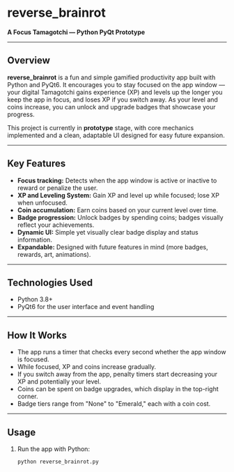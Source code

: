 # reverse_brainrot

**A Focus Tamagotchi — Python PyQt Prototype**

---

## Overview

**reverse_brainrot** is a fun and simple gamified productivity app built with Python and PyQt6. It encourages you to stay focused on the app window — your digital Tamagotchi gains experience (XP) and levels up the longer you keep the app in focus, and loses XP if you switch away. As your level and coins increase, you can unlock and upgrade badges that showcase your progress.

This project is currently in **prototype** stage, with core mechanics implemented and a clean, adaptable UI designed for easy future expansion.

---

## Key Features

- **Focus tracking:** Detects when the app window is active or inactive to reward or penalize the user.
- **XP and Leveling System:** Gain XP and level up while focused; lose XP when unfocused.
- **Coin accumulation:** Earn coins based on your current level over time.
- **Badge progression:** Unlock badges by spending coins; badges visually reflect your achievements.
- **Dynamic UI:** Simple yet visually clear badge display and status information.
- **Expandable:** Designed with future features in mind (more badges, rewards, art, animations).

---

## Technologies Used

- Python 3.8+
- PyQt6 for the user interface and event handling

---

## How It Works

- The app runs a timer that checks every second whether the app window is focused.
- While focused, XP and coins increase gradually.
- If you switch away from the app, penalty timers start decreasing your XP and potentially your level.
- Coins can be spent on badge upgrades, which display in the top-right corner.
- Badge tiers range from "None" to "Emerald," each with a coin cost.

---

## Usage

1. Run the app with Python:
   ```bash
   python reverse_brainrot.py
